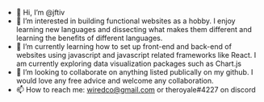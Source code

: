 - 👋 Hi, I’m @jftiv
- 👀 I’m interested in building functional websites as a hobby. I enjoy learning new languages and dissecting what makes them different and learning the benefits of different languages. 
- 🌱 I’m currently learning how to set up front-end and back-end of websites using javascript and javascript related frameworks like React. I am currently exploring data visualization packages such as Chart.js
- 💞️ I’m looking to collaborate on anything listed publically on my github. I would love any free advice and welcome any collaboration. 
- 📫 How to reach me: wiredco@gmail.com or theroyale#4227 on discord

<!---
jftiv/jftiv is a ✨ special ✨ repository because its `README.md` (this file) appears on your GitHub profile.
You can click the Preview link to take a look at your changes.
--->
